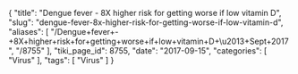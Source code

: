 {
    "title": "Dengue fever - 8X higher risk for getting worse if low vitamin D",
    "slug": "dengue-fever-8x-higher-risk-for-getting-worse-if-low-vitamin-d",
    "aliases": [
        "/Dengue+fever+-+8X+higher+risk+for+getting+worse+if+low+vitamin+D+\u2013+Sept+2017",
        "/8755"
    ],
    "tiki_page_id": 8755,
    "date": "2017-09-15",
    "categories": [
        "Virus"
    ],
    "tags": [
        "Virus"
    ]
}